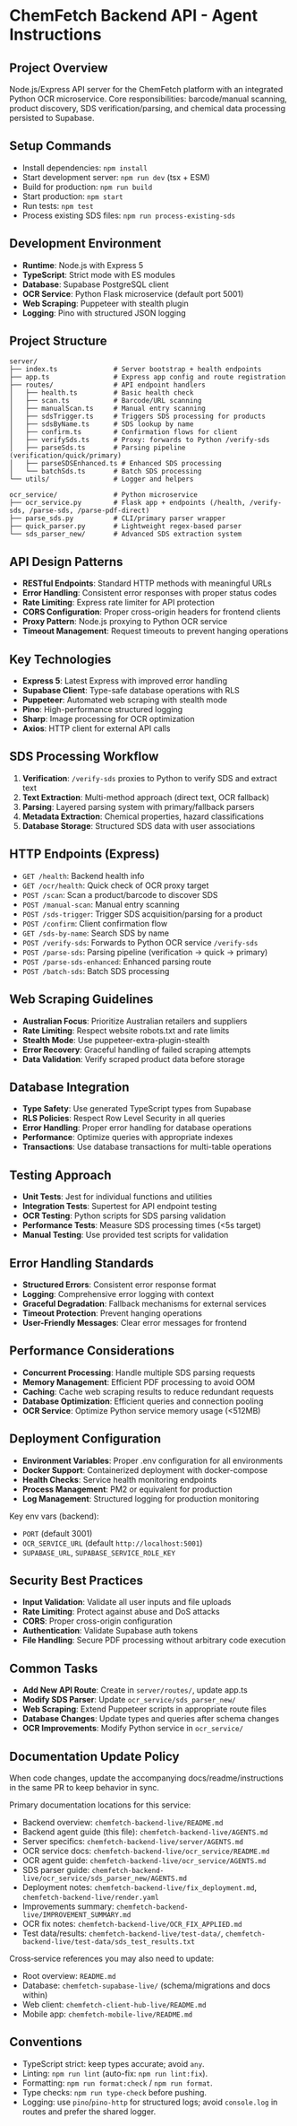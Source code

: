 # ChemFetch Backend API - Agent Instructions

## Project Overview

Node.js/Express API server for the ChemFetch platform with an integrated Python OCR microservice.
Core responsibilities: barcode/manual scanning, product discovery, SDS verification/parsing, and chemical data processing persisted to Supabase.

## Setup Commands

- Install dependencies: `npm install`
- Start development server: `npm run dev` (tsx + ESM)
- Build for production: `npm run build`
- Start production: `npm start`
- Run tests: `npm test`
- Process existing SDS files: `npm run process-existing-sds`

## Development Environment

- **Runtime**: Node.js with Express 5
- **TypeScript**: Strict mode with ES modules
- **Database**: Supabase PostgreSQL client
- **OCR Service**: Python Flask microservice (default port 5001)
- **Web Scraping**: Puppeteer with stealth plugin
- **Logging**: Pino with structured JSON logging

## Project Structure

```
server/
├── index.ts              # Server bootstrap + health endpoints
├── app.ts                # Express app config and route registration
├── routes/               # API endpoint handlers
│   ├── health.ts         # Basic health check
│   ├── scan.ts           # Barcode/URL scanning
│   ├── manualScan.ts     # Manual entry scanning
│   ├── sdsTrigger.ts     # Triggers SDS processing for products
│   ├── sdsByName.ts      # SDS lookup by name
│   ├── confirm.ts        # Confirmation flows for client
│   ├── verifySds.ts      # Proxy: forwards to Python /verify-sds
│   ├── parseSds.ts       # Parsing pipeline (verification/quick/primary)
│   ├── parseSDSEnhanced.ts # Enhanced SDS processing
│   └── batchSds.ts       # Batch SDS processing
└── utils/                # Logger and helpers

ocr_service/              # Python microservice
├── ocr_service.py        # Flask app + endpoints (/health, /verify-sds, /parse-sds, /parse-pdf-direct)
├── parse_sds.py          # CLI/primary parser wrapper
├── quick_parser.py       # Lightweight regex-based parser
└── sds_parser_new/       # Advanced SDS extraction system
```

## API Design Patterns

- **RESTful Endpoints**: Standard HTTP methods with meaningful URLs
- **Error Handling**: Consistent error responses with proper status codes
- **Rate Limiting**: Express rate limiter for API protection
- **CORS Configuration**: Proper cross-origin headers for frontend clients
- **Proxy Pattern**: Node.js proxying to Python OCR service
- **Timeout Management**: Request timeouts to prevent hanging operations

## Key Technologies

- **Express 5**: Latest Express with improved error handling
- **Supabase Client**: Type-safe database operations with RLS
- **Puppeteer**: Automated web scraping with stealth mode
- **Pino**: High-performance structured logging
- **Sharp**: Image processing for OCR optimization
- **Axios**: HTTP client for external API calls

## SDS Processing Workflow

1. **Verification**: `/verify-sds` proxies to Python to verify SDS and extract text
2. **Text Extraction**: Multi-method approach (direct text, OCR fallback)
3. **Parsing**: Layered parsing system with primary/fallback parsers
4. **Metadata Extraction**: Chemical properties, hazard classifications
5. **Database Storage**: Structured SDS data with user associations

## HTTP Endpoints (Express)

- `GET /health`: Backend health info
- `GET /ocr/health`: Quick check of OCR proxy target
- `POST /scan`: Scan a product/barcode to discover SDS
- `POST /manual-scan`: Manual entry scanning
- `POST /sds-trigger`: Trigger SDS acquisition/parsing for a product
- `POST /confirm`: Client confirmation flow
- `GET /sds-by-name`: Search SDS by name
- `POST /verify-sds`: Forwards to Python OCR service `/verify-sds`
- `POST /parse-sds`: Parsing pipeline (verification → quick → primary)
- `POST /parse-sds-enhanced`: Enhanced parsing route
- `POST /batch-sds`: Batch SDS processing

## Web Scraping Guidelines

- **Australian Focus**: Prioritize Australian retailers and suppliers
- **Rate Limiting**: Respect website robots.txt and rate limits
- **Stealth Mode**: Use puppeteer-extra-plugin-stealth
- **Error Recovery**: Graceful handling of failed scraping attempts
- **Data Validation**: Verify scraped product data before storage

## Database Integration

- **Type Safety**: Use generated TypeScript types from Supabase
- **RLS Policies**: Respect Row Level Security in all queries
- **Error Handling**: Proper error handling for database operations
- **Performance**: Optimize queries with appropriate indexes
- **Transactions**: Use database transactions for multi-table operations

## Testing Approach

- **Unit Tests**: Jest for individual functions and utilities
- **Integration Tests**: Supertest for API endpoint testing
- **OCR Testing**: Python scripts for SDS parsing validation
- **Performance Tests**: Measure SDS processing times (<5s target)
- **Manual Testing**: Use provided test scripts for validation

## Error Handling Standards

- **Structured Errors**: Consistent error response format
- **Logging**: Comprehensive error logging with context
- **Graceful Degradation**: Fallback mechanisms for external services
- **Timeout Protection**: Prevent hanging operations
- **User-Friendly Messages**: Clear error messages for frontend

## Performance Considerations

- **Concurrent Processing**: Handle multiple SDS parsing requests
- **Memory Management**: Efficient PDF processing to avoid OOM
- **Caching**: Cache web scraping results to reduce redundant requests
- **Database Optimization**: Efficient queries and connection pooling
- **OCR Service**: Optimize Python service memory usage (<512MB)

## Deployment Configuration

- **Environment Variables**: Proper .env configuration for all environments
- **Docker Support**: Containerized deployment with docker-compose
- **Health Checks**: Service health monitoring endpoints
- **Process Management**: PM2 or equivalent for production
- **Log Management**: Structured logging for production monitoring

Key env vars (backend):

- `PORT` (default 3001)
- `OCR_SERVICE_URL` (default `http://localhost:5001`)
- `SUPABASE_URL`, `SUPABASE_SERVICE_ROLE_KEY`

## Security Best Practices

- **Input Validation**: Validate all user inputs and file uploads
- **Rate Limiting**: Protect against abuse and DoS attacks
- **CORS**: Proper cross-origin configuration
- **Authentication**: Validate Supabase auth tokens
- **File Handling**: Secure PDF processing without arbitrary code execution

## Common Tasks

- **Add New API Route**: Create in `server/routes/`, update app.ts
- **Modify SDS Parser**: Update `ocr_service/sds_parser_new/`
- **Web Scraping**: Extend Puppeteer scripts in appropriate route files
- **Database Changes**: Update types and queries after schema changes
- **OCR Improvements**: Modify Python service in `ocr_service/`

## Documentation Update Policy

When code changes, update the accompanying docs/readme/instructions in the same PR to keep behavior in sync.

Primary documentation locations for this service:

- Backend overview: `chemfetch-backend-live/README.md`
- Backend agent guide (this file): `chemfetch-backend-live/AGENTS.md`
- Server specifics: `chemfetch-backend-live/server/AGENTS.md`
- OCR service docs: `chemfetch-backend-live/ocr_service/README.md`
- OCR agent guide: `chemfetch-backend-live/ocr_service/AGENTS.md`
- SDS parser guide: `chemfetch-backend-live/ocr_service/sds_parser_new/AGENTS.md`
- Deployment notes: `chemfetch-backend-live/fix_deployment.md`, `chemfetch-backend-live/render.yaml`
- Improvements summary: `chemfetch-backend-live/IMPROVEMENT_SUMMARY.md`
- OCR fix notes: `chemfetch-backend-live/OCR_FIX_APPLIED.md`
- Test data/results: `chemfetch-backend-live/test-data/`, `chemfetch-backend-live/test-data/sds_test_results.txt`

Cross‑service references you may also need to update:

- Root overview: `README.md`
- Database: `chemfetch-supabase-live/` (schema/migrations and docs within)
- Web client: `chemfetch-client-hub-live/README.md`
- Mobile app: `chemfetch-mobile-live/README.md`

## Conventions

- TypeScript strict: keep types accurate; avoid `any`.
- Linting: `npm run lint` (auto-fix: `npm run lint:fix`).
- Formatting: `npm run format:check` / `npm run format`.
- Type checks: `npm run type-check` before pushing.
- Logging: use `pino`/`pino-http` for structured logs; avoid `console.log` in routes and prefer the shared logger.
